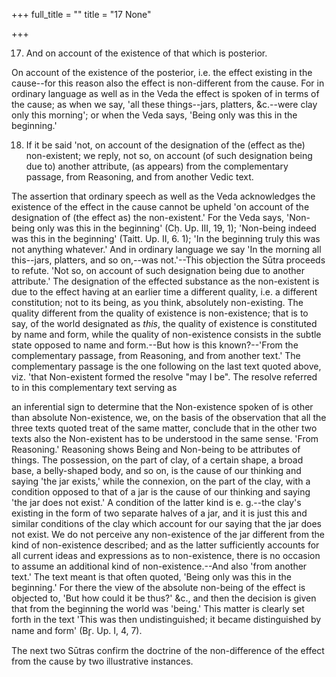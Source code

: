 +++
full_title = ""
title = "17 None"

+++


17. And on account of the existence of that which is posterior.

On account of the existence of the posterior, i.e. the effect existing in the cause--for this reason also the effect is non-different from the cause. For in ordinary language as well as in the Veda the effect is spoken of in terms of the cause; as when we say, 'all these things--jars, platters, &c.--were clay only this morning'; or when the Veda says, 'Being only was this in the beginning.'

18. If it be said 'not, on account of the designation of the (effect as the) non-existent; we reply, not so, on account (of such designation being due to) another attribute, (as appears) from the complementary passage, from Reasoning, and from another Vedic text.

The assertion that ordinary speech as well as the Veda acknowledges the existence of the effect in the cause cannot be upheld 'on account of the designation of (the effect as) the non-existent.' For the Veda says, 'Non-being only was this in the beginning' (Cḥ. Up. III, 19, 1); 'Non-being indeed was this in the beginning' (Taitt. Up. II, 6. 1); 'In the beginning truly this was not anything whatever.' And in ordinary language we say 'In the morning all this--jars, platters, and so on,--was not.'--This objection the Sūtra proceeds to refute. 'Not so, on account of such designation being due to another attribute.' The designation of the effected substance as the non-existent is due to the effect having at an earlier time a different quality, i.e. a different constitution; not to its being, as you think, absolutely non-existing. The quality different from the quality of existence is non-existence; that is to say, of the world designated as _this_, the quality of existence is constituted by name and form, while the quality of non-existence consists in the subtle state opposed to name and form.--But how is this known?--'From the complementary passage, from Reasoning, and from another text.' The complementary passage is the one following on the last text quoted above, viz. 'that Non-existent formed the resolve "may I be". The resolve referred to in this complementary text serving as

an inferential sign to determine that the Non-existence spoken of is other than absolute Non-existence, we, on the basis of the observation that all the three texts quoted treat of the same matter, conclude that in the other two texts also the Non-existent has to be understood in the same sense. 'From Reasoning.' Reasoning shows Being and Non-being to be attributes of things. The possession, on the part of clay, of a certain shape, a broad base, a belly-shaped body, and so on, is the cause of our thinking and saying 'the jar exists,' while the connexion, on the part of the clay, with a condition opposed to that of a jar is the cause of our thinking and saying 'the jar does not exist.' A condition of the latter kind is e. g.--the clay's existing in the form of two separate halves of a jar, and it is just this and similar conditions of the clay which account for our saying that the jar does not exist. We do not perceive any non-existence of the jar different from the kind of non-existence described; and as the latter sufficiently accounts for all current ideas and expressions as to non-existence, there is no occasion to assume an additional kind of non-existence.--And also 'from another text.' The text meant is that often quoted, 'Being only was this in the beginning.' For there the view of the absolute non-being of the effect is objected to, 'But how could it be thus?' &c., and then the decision is given that from the beginning the world was 'being.' This matter is clearly set forth in the text 'This was then undistinguished; it became distinguished by name and form' (Br̥. Up. I, 4, 7).

The next two Sūtras confirm the doctrine of the non-difference of the effect from the cause by two illustrative instances.


